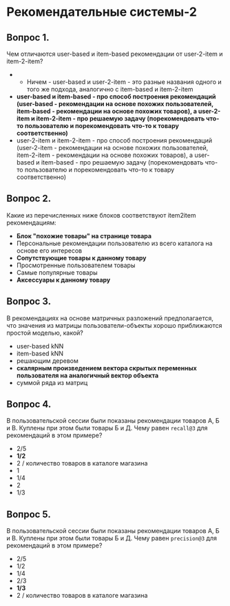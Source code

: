# Рекомендательные системы-2


## Вопрос 1. 

Чем отличаются user-based и item-based рекомендации от user-2-item и item-2-item?

*  - Ничем - user-based и user-2-item - это разные названия одного и того же подхода, аналогично c item-based и item-2-item
* **user-based и item-based - про способ построения рекомендаций (user-based - рекомендации на основе похожих пользователей, item-based - рекомендации на основе похожих товаров), а user-2-item и item-2-item - про решаемую задачу (порекомендовать что-то пользователю и порекомендовать что-то к товару соответственно)**
* user-2-item и item-2-item - про способ построения рекомендаций (user-2-item - рекомендации на основе похожих пользователей, item-2-item - рекомендации на основе похожих товаров), а user-based и item-based - про решаемую задачу (порекомендовать что-то пользователю и порекомендовать что-то к товару соответственно)


## Вопрос 2. 

Какие из перечисленных ниже блоков соответствуют item2item рекомендациям:

* **Блок "похожие товары" на странице товара**
* Персональные рекомендации пользователю из всего каталога на основе его интересов
* **Сопутствующие товары к данному товару**
* Просмотренные пользователем товары
* Самые популярные товары
* **Аксессуары к данному товару**

## Вопрос 3. 

В рекомендациях на основе матричных разложений предполагается, что значения из матрицы пользователи-объекты хорошо приближаются простой моделью, какой?

* user-based kNN
* item-based kNN
* решающим деревом
* **скалярным произведением вектора скрытых переменных пользователя на аналогичный вектор объекта**
* суммой ряда из матриц

## Вопрос 4. 

В пользовательской сессии были показаны рекомендации товаров А, Б и В. Куплены при этом были товары Б и Д. Чему равен `recall@3` для рекомендаций в этом примере?

* 2/5
* **1/2**
* 2 / количество товаров в каталоге магазина
* 1
* 1/4
* 2
* 1/3

## Вопрос 5. 

В пользовательской сессии были показаны рекомендации товаров А, Б и В. Куплены при этом были товары Б и Д. Чему равен `precision@3` для рекомендаций в этом примере?

* 2/5
* 1/2
* 1/4
* 2/3
* **1/3**
* 2 / количество товаров в каталоге магазина
